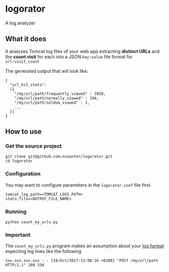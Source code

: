 # logorator
A log analyzer


## What it does
It analyzes Tomcat log files of your web app extracting **distinct URLs** and the **count visit** for each into a JSON `key:value` file format for `url:visit_count`

The generated output that will look like:
```
{
  "url_hit_stats":
  [{
    "/my/url/path/frequently_viewed" : 3958,
    "/my/url/path/normally_viewed" : 194,
    "/my/url/path/seldom_viewed" : 3,
    ...
  }]
}
```

## How to use

### Get the source project
```
git clone git@github.com:ncounter/logorator.git
cd logorator
```

### Configuration
You may want to configure parameters in the `logorator.conf` file first.

```
tomcat_log_path=<TOMCAT_LOGS_PATH>
stats_file=<OUTPUT_FILE_NAME>
```

### Running
```
python count_my_urls.py
```

### Important
The `count_my_urls.py` program makes an assumption about your [log format](https://github.com/ncounter/logorator/blob/master/count_my_urls.py#L19) expecting log lines like the following

`xxx.xxx.xxx.xxx - - [19/Oct/2017:11:00:16 +0200] "POST /my/url/path HTTP/1.1" 200 334`
